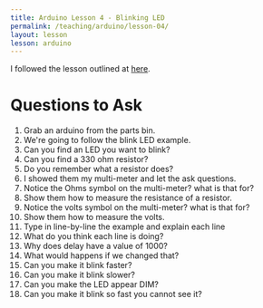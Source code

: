 ```yaml
---
title: Arduino Lesson 4 - Blinking LED
permalink: /teaching/arduino/lesson-04/
layout: lesson
lesson: arduino
---
```


I followed the lesson outlined at [here](https://learn.adafruit.com/adafruit-arduino-lesson-2-leds/blinking-the-led).

# Questions to Ask

1. Grab an arduino from the parts bin.
1. We're going to follow the blink LED example.
1. Can you find an LED you want to blink?
1. Can you find a 330 ohm resistor?
1. Do you remember what a resistor does?
1. I showed them my multi-meter and let the ask questions.
1. Notice the Ohms symbol on the multi-meter? what is that for?
1. Show them how to measure the resistance of a resistor.
1. Notice the volts symbol on the multi-meter? what is that for?
1. Show them how to measure the volts.
1. Type in line-by-line the example and explain each line
1. What do you think each line is doing?
1. Why does delay have a value of 1000?
1. What would happens if we changed that?
1. Can you make it blink faster?
1. Can you make it blink slower?
1. Can you make the LED appear DIM?
1. Can you make it blink so fast you cannot see it?
